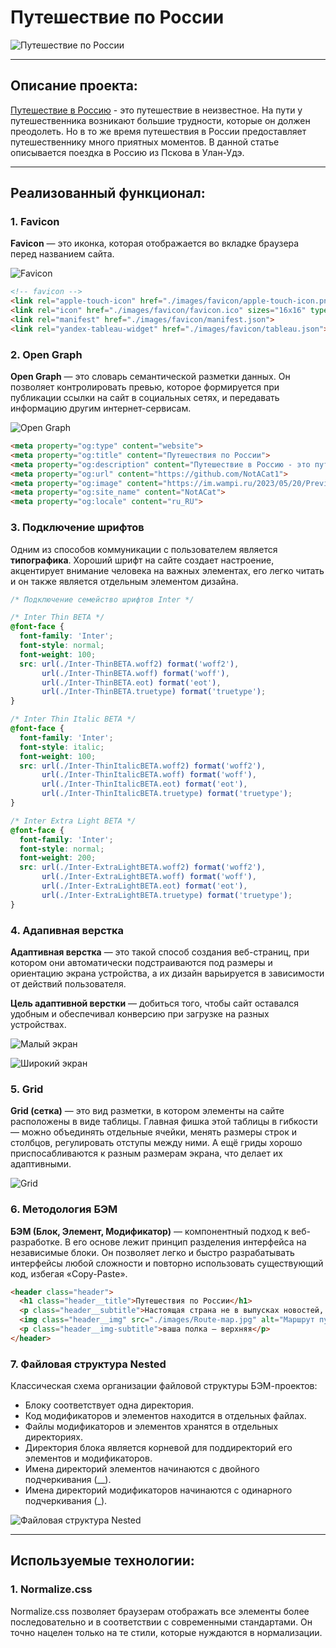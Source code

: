 # Путешествие по России

![Путешествие по России](https://im.wampi.ru/2023/05/22/Preview.png)

____

## Описание проекта:

[Путешествие в Россию](https://notacat1.github.io/russian-travel/) - это путешествие в неизвестное. На пути у путешественника возникают большие трудности, которые он должен преодолеть. Но в то же время путешествия в России предоставляет путешественнику много приятных моментов. В данной статье описывается поездка в Россию из Пскова в Улан-Удэ.

____

## Реализованный функционал:

### 1. Favicon

**Favicon** — это иконка, которая отображается во вкладке браузера перед названием сайта.

![Favicon](https://ie.wampi.ru/2023/05/22/imagef7bfc8d5b45cec68.png)

```html
<!-- favicon -->
<link rel="apple-touch-icon" href="./images/favicon/apple-touch-icon.png">
<link rel="icon" href="./images/favicon/favicon.ico" sizes="16x16" type="image/x-icon">
<link rel="manifest" href="./images/favicon/manifest.json">
<link rel="yandex-tableau-widget" href="./images/favicon/tableau.json">
```

### 2. Open Graph

**Open Graph** — это словарь семантической разметки данных. Он позволяет контролировать превью, которое формируется при публикации ссылки на сайт в социальных сетях, и передавать информацию другим интернет-сервисам.

![Open Graph](https://im.wampi.ru/2023/05/22/image9a06a564f10f2b1e.png)

```html
<meta property="og:type" content="website">
<meta property="og:title" content="Путешествия по России">
<meta property="og:description" content="Путешествие в Россию - это путешествие в неизвестное. На пути у путешественника возникают большие трудности, которые он должен преодолеть. Но в то же время путешествия в России предоставляет путешественнику много приятных моментов. В данной статье описывается поездка в Россию из Пскова в Улан-Удэ.">
<meta property="og:url" content="https://github.com/NotACat1">
<meta property="og:image" content="https://im.wampi.ru/2023/05/20/Preview.png">
<meta property="og:site_name" content="NotACat">
<meta property="og:locale" content="ru_RU">
```

### 3. Подключение шрифтов

Одним из способов коммуникации с пользователем является **типографика**. Хороший шрифт на сайте создает настроение, акцентирует внимание человека на важных элементах, его легко читать и он также является отдельным элементом дизайна.

```css
/* Подключение семейство шрифтов Inter */

/* Inter Thin BETA */
@font-face {
  font-family: 'Inter';
  font-style: normal;
  font-weight: 100;
  src: url(./Inter-ThinBETA.woff2) format('woff2'),
       url(./Inter-ThinBETA.woff) format('woff'),
       url(./Inter-ThinBETA.eot) format('eot'),
       url(./Inter-ThinBETA.truetype) format('truetype');
}

/* Inter Thin Italic BETA */
@font-face {
  font-family: 'Inter';
  font-style: italic;
  font-weight: 100;
  src: url(./Inter-ThinItalicBETA.woff2) format('woff2'),
       url(./Inter-ThinItalicBETA.woff) format('woff'),
       url(./Inter-ThinItalicBETA.eot) format('eot'),
       url(./Inter-ThinItalicBETA.truetype) format('truetype');
}

/* Inter Extra Light BETA */
@font-face {
  font-family: 'Inter';
  font-style: normal;
  font-weight: 200;
  src: url(./Inter-ExtraLightBETA.woff2) format('woff2'),
       url(./Inter-ExtraLightBETA.woff) format('woff'),
       url(./Inter-ExtraLightBETA.eot) format('eot'),
       url(./Inter-ExtraLightBETA.truetype) format('truetype');
}
```

### 4. Адапивная верстка

**Адаптивная верстка** — это такой способ создания веб-страниц, при котором они автоматически подстраиваются под размеры и ориентацию экрана устройства, а их дизайн варьируется в зависимости от действий пользователя.

**Цель адаптивной верстки** — добиться того, чтобы сайт оставался удобным и обеспечивал конверсию при загрузке на разных устройствах.

![Малый экран](https://im.wampi.ru/2023/05/22/Small.png)

![Широкий экран](https://ic.wampi.ru/2023/05/22/Grid.png)


### 5. Grid
**Grid (сетка)** — это вид разметки, в котором элементы на сайте расположены в виде таблицы. Главная фишка этой таблицы в гибкости — можно объединять отдельные ячейки, менять размеры строк и столбцов, регулировать отступы между ними. А ещё гриды хорошо приспосабливаются к разным размерам экрана, что делает их адаптивными.

![Grid](https://ic.wampi.ru/2023/05/22/Grid.png)

### 6. Методология БЭМ

**БЭМ (Блок, Элемент, Модификатор)** — компонентный подход к веб-разработке. В его основе лежит принцип разделения интерфейса на независимые блоки. Он позволяет легко и быстро разрабатывать интерфейсы любой сложности и повторно использовать существующий код, избегая «Copy-Paste».

```html
<header class="header">
  <h1 class="header__title">Путешествия по России</h1>
  <p class="header__subtitle">Настоящая страна не в выпусках новостей, а здесь.</p>
  <img class="header__img" src="./images/Route-map.jpg" alt="Маршрут путешествия">
  <p class="header__img-subtitle">ваша полка — верхняя</p>
</header>
```

### 7. Файловая структура Nested

Классическая схема организации файловой структуры БЭМ-проектов:

* Блоку соответствует одна директория.
* Код модификаторов и элементов находится в отдельных файлах.
* Файлы модификаторов и элементов хранятся в отдельных директориях.
* Директория блока является корневой для поддиректорий его элементов и модификаторов.
* Имена директорий элементов начинаются с двойного подчеркивания (__).
* Имена директорий модификаторов начинаются с одинарного подчеркивания (_).

![Файловая структура Nested](https://ic.wampi.ru/2023/05/22/image31fc530f215cfebe.png)

____

## Используемые технологии:
### 1. Normalize.css
Normalize.css позволяет браузерам отображать все элементы более последовательно и в соответствии с современными стандартами. Он точно нацелен только на те стили, которые нуждаются в нормализации.
